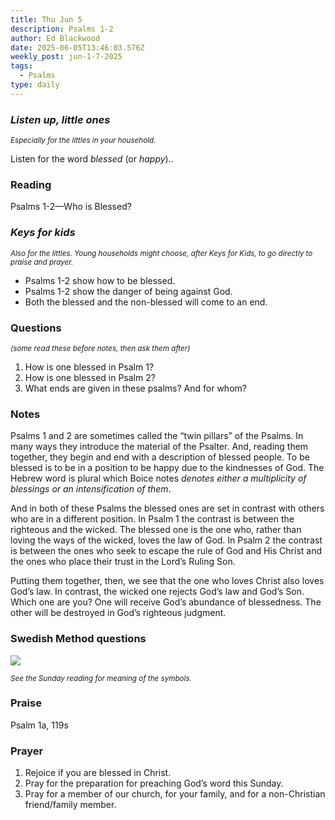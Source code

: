 ```yaml
---
title: Thu Jun 5
description: Psalms 1-2
author: Ed Blackwood
date: 2025-06-05T13:46:03.576Z
weekly_post: jun-1-7-2025
tags:
  - Psalms
type: daily
---
```

### *Listen up, little ones*

<div><small><i>Especially for the littles in your household.</i></small></div>

Listen for the word *blessed* (or *happy*)..

### Reading

Psalms 1-2—Who is Blessed?

### *Keys for kids*

<div><small><i>Also for the littles. Young households might choose, after Keys for Kids, to go directly to praise and prayer.</i></small></div>

* Psalms 1-2 show how to be blessed.
* Psalms 1-2 show the danger of being against God.
* Both the blessed and the non-blessed will come to an end.

### Questions

<div><small><i>(some read these before notes, then ask them after)</i></small></div>

1. How is one blessed in Psalm 1?
2. How is one blessed in Psalm 2?
3. What ends are given in these psalms? And for whom?

### Notes

Psalms 1 and 2 are sometimes called the “twin pillars” of the Psalms. In many ways they introduce the material of the Psalter. And, reading them together, they begin and end with a description of blessed people. To be blessed is to be in a position to be happy due to the kindnesses of God. The Hebrew word is plural which Boice notes *denotes either a multiplicity of blessings or an intensification of them*.

And in both of these Psalms the blessed ones are set in contrast with others who are in a different position. In Psalm 1 the contrast is between the righteous and the wicked. The blessed one is the one who, rather than loving the ways of the wicked, loves the law of God. In Psalm 2 the contrast is between the ones who seek to escape the rule of God and His Christ and the ones who place their trust in the Lord’s Ruling Son.

Putting them together, then, we see that the one who loves Christ also loves God’s law. In contrast, the wicked one rejects God’s law and God’s Son. Which one are you? One will receive God’s abundance of blessedness. The other will be destroyed in God’s righteous judgment.

### Swedish Method questions

![](/static/img/family_worship_study_ed-swedish_questions.png)

<div><small><i>See the Sunday reading for meaning of the symbols.</i></small></div>

### Praise

Psalm 1a, 119s

### Prayer

1. Rejoice if you are blessed in Christ.
2. Pray for the preparation for preaching God’s word this Sunday.
3. Pray for a member of our church, for your family, and for a non-Christian friend/family member.